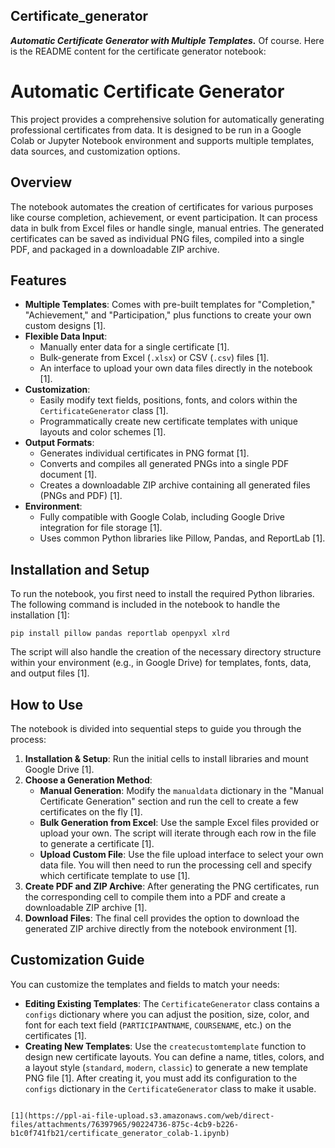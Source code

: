 ## Certificate_generator
***Automatic Certificate Generator with Multiple Templates.***
Of course. Here is the README content for the certificate generator notebook:

# Automatic Certificate Generator

This project provides a comprehensive solution for automatically generating professional certificates from data. It is designed to be run in a Google Colab or Jupyter Notebook environment and supports multiple templates, data sources, and customization options.

## Overview

The notebook automates the creation of certificates for various purposes like course completion, achievement, or event participation. It can process data in bulk from Excel files or handle single, manual entries. The generated certificates can be saved as individual PNG files, compiled into a single PDF, and packaged in a downloadable ZIP archive.

## Features

*   **Multiple Templates**: Comes with pre-built templates for "Completion," "Achievement," and "Participation," plus functions to create your own custom designs [1].
*   **Flexible Data Input**:
    *   Manually enter data for a single certificate [1].
    *   Bulk-generate from Excel (`.xlsx`) or CSV (`.csv`) files [1].
    *   An interface to upload your own data files directly in the notebook [1].
*   **Customization**:
    *   Easily modify text fields, positions, fonts, and colors within the `CertificateGenerator` class [1].
    *   Programmatically create new certificate templates with unique layouts and color schemes [1].
*   **Output Formats**:
    *   Generates individual certificates in PNG format [1].
    *   Converts and compiles all generated PNGs into a single PDF document [1].
    *   Creates a downloadable ZIP archive containing all generated files (PNGs and PDF) [1].
*   **Environment**:
    *   Fully compatible with Google Colab, including Google Drive integration for file storage [1].
    *   Uses common Python libraries like Pillow, Pandas, and ReportLab [1].

## Installation and Setup

To run the notebook, you first need to install the required Python libraries. The following command is included in the notebook to handle the installation [1]:

```
pip install pillow pandas reportlab openpyxl xlrd
```

The script will also handle the creation of the necessary directory structure within your environment (e.g., in Google Drive) for templates, fonts, data, and output files [1].

## How to Use

The notebook is divided into sequential steps to guide you through the process:

1.  **Installation & Setup**: Run the initial cells to install libraries and mount Google Drive [1].
2.  **Choose a Generation Method**:
    *   **Manual Generation**: Modify the `manualdata` dictionary in the "Manual Certificate Generation" section and run the cell to create a few certificates on the fly [1].
    *   **Bulk Generation from Excel**: Use the sample Excel files provided or upload your own. The script will iterate through each row in the file to generate a certificate [1].
    *   **Upload Custom File**: Use the file upload interface to select your own data file. You will then need to run the processing cell and specify which certificate template to use [1].
3.  **Create PDF and ZIP Archive**: After generating the PNG certificates, run the corresponding cell to compile them into a PDF and create a downloadable ZIP archive [1].
4.  **Download Files**: The final cell provides the option to download the generated ZIP archive directly from the notebook environment [1].

## Customization Guide

You can customize the templates and fields to match your needs:

*   **Editing Existing Templates**: The `CertificateGenerator` class contains a `configs` dictionary where you can adjust the position, size, color, and font for each text field (`PARTICIPANTNAME`, `COURSENAME`, etc.) on the certificates [1].
*   **Creating New Templates**: Use the `createcustomtemplate` function to design new certificate layouts. You can define a name, titles, colors, and a layout style (`standard`, `modern`, `classic`) to generate a new template PNG file [1]. After creating it, you must add its configuration to the `configs` dictionary in the `CertificateGenerator` class to make it usable.
```

[1](https://ppl-ai-file-upload.s3.amazonaws.com/web/direct-files/attachments/76397965/90224736-875c-4cb9-b226-b1c0f741fb21/certificate_generator_colab-1.ipynb)
